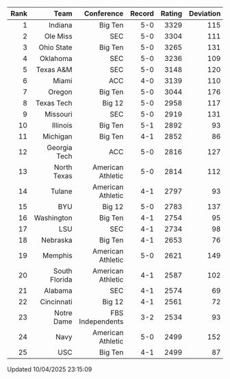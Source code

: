 | Rank  | Team                 | Conference           | Record   | Rating | Deviation |
| ---:  | ---:                 | ---:                 | ---:     | ---:   | ---:      |
| 1     | Indiana              | Big Ten              | 5-0      | 3329   | 115       |
| 2     | Ole Miss             | SEC                  | 5-0      | 3304   | 111       |
| 3     | Ohio State           | Big Ten              | 5-0      | 3265   | 131       |
| 4     | Oklahoma             | SEC                  | 5-0      | 3236   | 109       |
| 5     | Texas A&M            | SEC                  | 5-0      | 3148   | 120       |
| 6     | Miami                | ACC                  | 4-0      | 3139   | 110       |
| 7     | Oregon               | Big Ten              | 5-0      | 3044   | 176       |
| 8     | Texas Tech           | Big 12               | 5-0      | 2958   | 117       |
| 9     | Missouri             | SEC                  | 5-0      | 2919   | 131       |
| 10    | Illinois             | Big Ten              | 5-1      | 2892   | 93        |
| 11    | Michigan             | Big Ten              | 4-1      | 2852   | 86        |
| 12    | Georgia Tech         | ACC                  | 5-0      | 2816   | 127       |
| 13    | North Texas          | American Athletic    | 5-0      | 2814   | 112       |
| 14    | Tulane               | American Athletic    | 4-1      | 2797   | 93        |
| 15    | BYU                  | Big 12               | 5-0      | 2783   | 137       |
| 16    | Washington           | Big Ten              | 4-1      | 2754   | 95        |
| 17    | LSU                  | SEC                  | 4-1      | 2734   | 98        |
| 18    | Nebraska             | Big Ten              | 4-1      | 2653   | 76        |
| 19    | Memphis              | American Athletic    | 5-0      | 2621   | 149       |
| 20    | South Florida        | American Athletic    | 4-1      | 2587   | 102       |
| 21    | Alabama              | SEC                  | 4-1      | 2574   | 69        |
| 22    | Cincinnati           | Big 12               | 4-1      | 2561   | 72        |
| 23    | Notre Dame           | FBS Independents     | 3-2      | 2534   | 93        |
| 24    | Navy                 | American Athletic    | 5-0      | 2499   | 152       |
| 25    | USC                  | Big Ten              | 4-1      | 2499   | 87        |

Updated 10/04/2025 23:15:09
